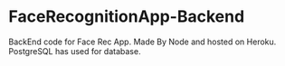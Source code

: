 # FaceRecognitionApp-Backend
BackEnd code for Face Rec App. Made By Node and hosted on Heroku. PostgreSQL has used for database.
